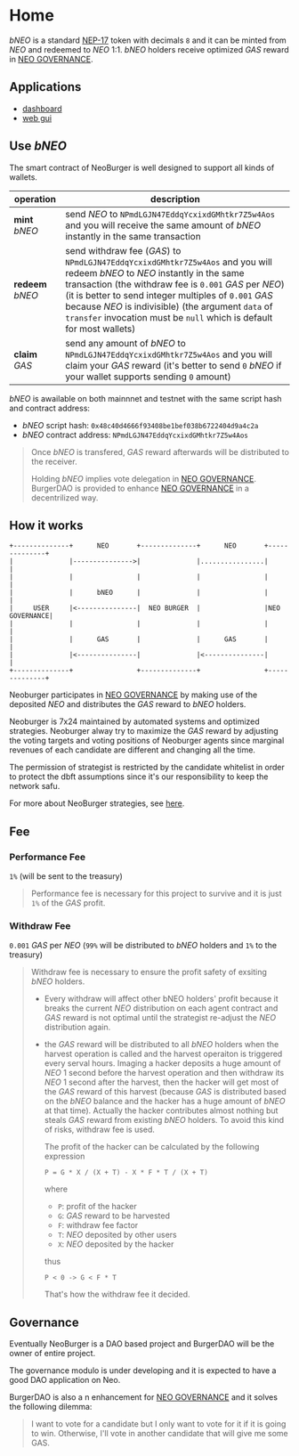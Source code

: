 # Home

*bNEO* is a standard [NEP-17](https://docs.neo.org/docs/en-us/develop/write/nep17.html) token with decimals `8` and it can be minted from *NEO* and redeemed to *NEO* 1:1. *bNEO* holders receive optimized *GAS* reward in [NEO GOVERNANCE](https://neo.org/gov).

## Applications

- [dashboard](/dashboard/)
- [web gui](https://neoburger.io)

## Use *bNEO*

The smart contract of NeoBurger is well designed to support all kinds of wallets.

| operation | description |
| --- | --- |
| **mint** *bNEO* | send *NEO* to `NPmdLGJN47EddqYcxixdGMhtkr7Z5w4Aos` and you will receive the same amount of *bNEO* instantly in the same transaction |
| **redeem** *bNEO* | send withdraw fee (*GAS*) to `NPmdLGJN47EddqYcxixdGMhtkr7Z5w4Aos` and you will redeem *bNEO* to *NEO* instantly in the same transaction (the withdraw fee is `0.001` *GAS* per *NEO*) (it is better to send integer multiples of `0.001` *GAS* because *NEO* is indivisible) (the argument `data` of `transfer` invocation must be `null` which is default for most wallets) |
| **claim** *GAS* | send any amount of *bNEO* to `NPmdLGJN47EddqYcxixdGMhtkr7Z5w4Aos` and you will claim your *GAS* reward (it's better to send `0` *bNEO* if your wallet supports sending `0` amount) |

*bNEO* is awailable on both mainnnet and testnet with the same script hash and contract address:

- *bNEO* script hash: `0x48c40d4666f93408be1bef038b6722404d9a4c2a`
- *bNEO* contract address: `NPmdLGJN47EddqYcxixdGMhtkr7Z5w4Aos`

> Once *bNEO* is transfered, *GAS* reward afterwards will be distributed to the receiver.
> 
> Holding *bNEO* implies vote delegation in [NEO GOVERNANCE](https://neo.org/gov). BurgerDAO is provided to enhance [NEO GOVERNANCE](https://neo.org/gov) in a decentrilized way.

## How it works

```
+--------------+      NEO       +--------------+      NEO       +--------------+
|              |--------------->|              |................|              |
|              |                |              |                |              |
|              |      bNEO      |              |                |              |
|     USER     |<---------------|  NEO BURGER  |                |NEO GOVERNANCE|
|              |                |              |                |              |
|              |      GAS       |              |      GAS       |              |
|              |<---------------|              |<---------------|              |
+--------------+                +--------------+                +--------------+
```

Neoburger participates in [NEO GOVERNANCE](https://neo.org/gov) by making use of the deposited *NEO* and distributes the *GAS* reward to *bNEO* holders.

Neoburger is 7x24 maintained by automated systems and optimized strategies. Neoburger alway try to maximize the *GAS* reward by adjusting the voting targets and voting positions of Neoburger agents since marginal revenues of each candidate are different and changing all the time.

The permission of strategist is restricted by the candidate whitelist in order to protect the dbft assumptions since it's our responsibility to keep the network safu.

For more about NeoBurger strategies, see [here](/strategy).

## Fee

### Performance Fee

`1%` (will be sent to the treasury)

> Performance fee is necessary for this project to survive and it is just `1%` of the *GAS* profit.

### Withdraw Fee

`0.001` *GAS* per *NEO* (`99%` will be distributed to *bNEO* holders and `1%` to the treasury)

> Withdraw fee is necessary to ensure the profit safety of exsiting *bNEO* holders.
>
> - Every withdraw will affect other bNEO holders' profit because it breaks the current *NEO* distribution on each agent contract and *GAS* reward is not optimal until the strategist re-adjust the *NEO* distribution again.
> 
> - the *GAS* reward will be distributed to all *bNEO* holders when the harvest operation is called and the harvest operaiton is triggered every serval hours. Imaging a hacker deposits a huge amount of *NEO* 1 second before the harvest operation and then withdraw its *NEO* 1 second after the harvest, then the hacker will get most of the *GAS* reward of this harvest (because *GAS* is distributed based on the *bNEO* balance and the hacker has a huge amount of *bNEO* at that time). Actually the hacker contributes almost nothing but steals *GAS* reward from existing *bNEO* holders. To avoid this kind of risks, withdraw fee is used.
>
>     The profit of the hacker can be calculated by the following expression
>     
>     ```
>     P = G * X / (X + T) - X * F * T / (X + T)
>     ```
>     
>     where
>     
>     - `P`: profit of the hacker
>     - `G`: *GAS* reward to be harvested
>     - `F`: withdraw fee factor
>     - `T`: *NEO* deposited by other users
>     - `X`: *NEO* deposited by the hacker
>     
>     thus
>     
>     ```
>     P < 0 -> G < F * T
>     ```
>     
>     That's how the withdraw fee it decided.

## Governance

Eventually NeoBurger is a DAO based project and BurgerDAO will be the owner of entire project.

The governance modulo is under developing and it is expected to have a good DAO application on Neo.

BurgerDAO is also a n enhancement for [NEO GOVERNANCE](https://neo.org/gov) and it solves the following dilemma:

> I want to vote for a candidate but I only want to vote for it if it is going to win. Otherwise, I'll vote in another candidate that will give me some GAS.
